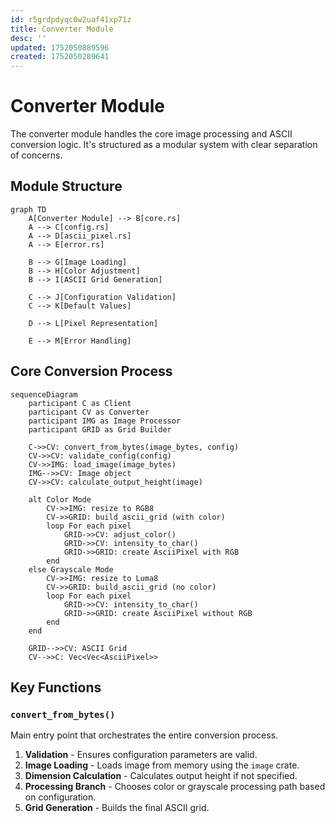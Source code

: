 ```yaml
---
id: r5grdpdyqc0w2uaf41xp71z
title: Converter Module
desc: ''
updated: 1752050889596
created: 1752050289641
---
```


# Converter Module

The converter module handles the core image processing and ASCII conversion logic. It's structured as a modular system with clear separation of concerns.

## Module Structure

```mermaid
graph TD
    A[Converter Module] --> B[core.rs]
    A --> C[config.rs]
    A --> D[ascii_pixel.rs]
    A --> E[error.rs]

    B --> G[Image Loading]
    B --> H[Color Adjustment]
    B --> I[ASCII Grid Generation]

    C --> J[Configuration Validation]
    C --> K[Default Values]

    D --> L[Pixel Representation]

    E --> M[Error Handling]
```

## Core Conversion Process

```mermaid
sequenceDiagram
    participant C as Client
    participant CV as Converter
    participant IMG as Image Processor
    participant GRID as Grid Builder

    C->>CV: convert_from_bytes(image_bytes, config)
    CV->>CV: validate_config(config)
    CV->>IMG: load_image(image_bytes)
    IMG-->>CV: Image object
    CV->>CV: calculate_output_height(image)

    alt Color Mode
        CV->>IMG: resize to RGB8
        CV->>GRID: build_ascii_grid (with color)
        loop For each pixel
            GRID->>CV: adjust_color()
            GRID->>CV: intensity_to_char()
            GRID->>GRID: create AsciiPixel with RGB
        end
    else Grayscale Mode
        CV->>IMG: resize to Luma8
        CV->>GRID: build_ascii_grid (no color)
        loop For each pixel
            GRID->>CV: intensity_to_char()
            GRID->>GRID: create AsciiPixel without RGB
        end
    end

    GRID-->>CV: ASCII Grid
    CV-->>C: Vec<Vec<AsciiPixel>>
```

## Key Functions

### `convert_from_bytes()`
Main entry point that orchestrates the entire conversion process.

1. **Validation** - Ensures configuration parameters are valid.
2. **Image Loading** - Loads image from memory using the `image` crate.
3. **Dimension Calculation** - Calculates output height if not specified.
4. **Processing Branch** - Chooses color or grayscale processing path based on configuration.
5. **Grid Generation** - Builds the final ASCII grid.